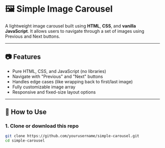 # 🖼️ Simple Image Carousel

A lightweight image carousel built using **HTML**, **CSS**, and **vanilla JavaScript**. It allows users to navigate through a set of images using Previous and Next buttons.

---

## 📷 Features

- Pure HTML, CSS, and JavaScript (no libraries)
- Navigate with "Previous" and "Next" buttons
- Handles edge cases (like wrapping back to first/last image)
- Fully customizable image array
- Responsive and fixed-size layout options

---

## 🚀 How to Use

### 1. Clone or download this repo

```bash
git clone https://github.com/yourusername/simple-carousel.git
cd simple-carousel
